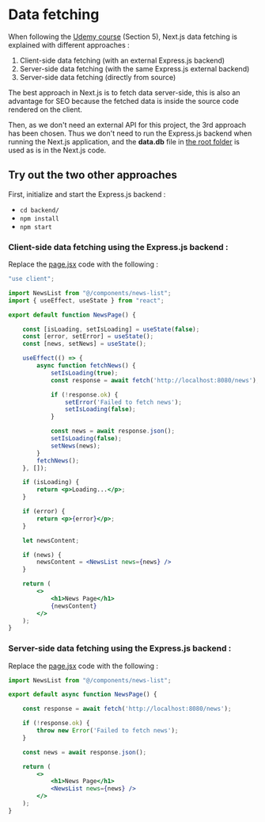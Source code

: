 # Data fetching

When following the [Udemy course](https://www.udemy.com/course/nextjs-react-the-complete-guide/) (Section 5), Next.js data fetching is explained with different approaches :
1. Client-side data fetching (with an external Express.js backend)
2. Server-side data fetching (with the same Express.js external backend)
3. Server-side data fetching (directly from source)

The best approach in Next.js is to fetch data server-side, this is also an advantage for SEO because the fetched data is inside the source code rendered on the client.

Then, as we don't need an external API for this project, the 3rd approach has been chosen. Thus we don't need to run the Express.js backend when running the Next.js application, and the **data.db** file in [the root folder](./) is used as is in the Next.js code.

## Try out the two other approaches

First, initialize and start the Express.js backend :
* `cd backend/`
* `npm install`
* `npm start`

### Client-side data fetching using the Express.js backend :

Replace the [page.jsx](app/(content)/news/page.jsx) code with the following :

```jsx
"use client";

import NewsList from "@/components/news-list";
import { useEffect, useState } from "react";

export default function NewsPage() {

    const [isLoading, setIsLoading] = useState(false);
    const [error, setError] = useState();
    const [news, setNews] = useState();

    useEffect(() => {
        async function fetchNews() {
            setIsLoading(true);
            const response = await fetch('http://localhost:8080/news');

            if (!response.ok) {
                setError('Failed to fetch news');
                setIsLoading(false);
            }

            const news = await response.json();
            setIsLoading(false);
            setNews(news);
        }
        fetchNews();
    }, []);

    if (isLoading) {
        return <p>Loading...</p>;
    }

    if (error) {
        return <p>{error}</p>;
    }

    let newsContent;

    if (news) {
        newsContent = <NewsList news={news} />
    }

    return (
        <>
            <h1>News Page</h1>
            {newsContent}
        </>
    );
}
```

### Server-side data fetching using the Express.js backend :

Replace the [page.jsx](app/(content)/news/page.jsx) code with the following :

```jsx
import NewsList from "@/components/news-list";

export default async function NewsPage() {

    const response = await fetch('http://localhost:8080/news');

    if (!response.ok) {
        throw new Error('Failed to fetch news');
    }

    const news = await response.json();

    return (
        <>
            <h1>News Page</h1>
            <NewsList news={news} />
        </>
    );
}
```
